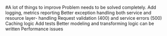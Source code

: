 #A lot of things to improve
Problem needs to be solved completely. 
Add logging, metrics reporting
Better exception handling both service and resource layer- handling Request validation (400) and service errors (500)
Caching logic
Add tests
Better modeling and transforming logic can be written
Performance issues